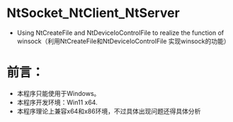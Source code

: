 # NtSocket_NtClient_NtServer
   - Using NtCreateFile and NtDeviceIoControlFile to realize the function of winsock（利用NtCreateFile和NtDeviceIoControlFile 实现winsock的功能）

# 前言：
   - 本程序只能使用于Windows。
   - 本程序开发环境：Win11 x64.
   - 本程序理论上兼容x64和x86环境，不过具体出现问题还得具体分析
